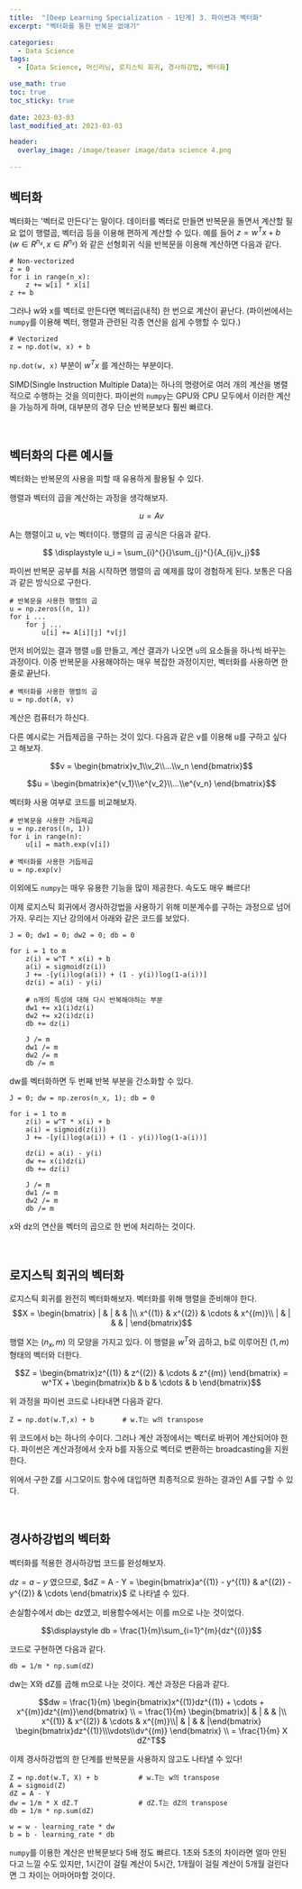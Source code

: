 ```yaml
---
title:  "[Deep Learning Specialization - 1단계] 3. 파이썬과 벡터화"
excerpt: "벡터화를 통한 반복문 없애기"

categories:
  - Data Science
tags:
  - [Data Science, 머신러닝, 로지스틱 회귀, 경사하강법, 벡터화]

use_math: true
toc: true
toc_sticky: true
 
date: 2023-03-03
last_modified_at: 2023-03-03

header:
  overlay_image: /image/teaser image/data science 4.png
  
---
```


## 벡터화
벡터화는 '벡터로 만든다'는 말이다. 데이터를 벡터로 만들면 반복문을 돌면서 계산할 필요 없이 행렬곱, 벡터곱 등을 이용해 편하게 계산할 수 있다. 예를 들어 $z=w^Tx+b \, (w \in R^{n_x}, x \in R^{n_x})$ 와 같은 선형회귀 식을 반복문을 이용해 계산하면 다음과 같다.

```
# Non-vectorized
z = 0
for i in range(n_x):
    z += w[i] * x[i]
z += b
```

그러나 w와 x를 벡터로 만든다면 벡터곱(내적) 한 번으로 계산이 끝난다. (파이썬에서는 `numpy`를 이용해 벡터, 행렬과 관련된 각종 연산을 쉽게 수행할 수 있다.)

```
# Vectorized
z = np.dot(w, x) + b
```
`np.dot(w, x)` 부분이 $w^Tx$ 를 계산하는 부분이다.

SIMD(Single Instruction Multiple Data)는 하나의 명령어로 여러 개의 계산을 병렬적으로 수행하는 것을 의미한다. 파이썬의 `numpy`는 GPU와 CPU 모두에서 이러한 계산을 가능하게 하며, 대부분의 경우 단순 반복문보다 훨씬 빠르다.

<br/>

## 벡터화의 다른 예시들
벡터화는 반복문의 사용을 피할 때 유용하게 활용될 수 있다.

행렬과 벡터의 곱을 계산하는 과정을 생각해보자. 

$$u = Av$$

A는 행렬이고 u, v는 벡터이다. 행렬의 곱 공식은 다음과 같다.

$$ \displaystyle u_i = \sum_{i}^{}{}\sum_{j}^{}{A_{ij}v_j}$$

파이썬 반복문 공부를 처음 시작하면 행렬의 곱 예제를 많이 경험하게 된다. 보통은 다음과 같은 방식으로 구한다.
```
# 반복문을 사용한 행렬의 곱
u = np.zeros((n, 1))
for i ...
    for j ...
        u[i] += A[i][j] *v[j]
```
먼저 비어있는 결과 행렬 `u`를 만들고, 계산 결과가 나오면 `u`의 요소들을 하나씩 바꾸는 과정이다. 이중 반복문을 사용해야하는 매우 복잡한 과정이지만, 벡터화를 사용하면 한 줄로 끝난다.
```
# 벡터화를 사용한 행렬의 곱
u = np.dot(A, v)
```
계산은 컴퓨터가 하신다.


다른 예시로는 거듭제곱을 구하는 것이 있다. 다음과 같은 v를 이용해 u를 구하고 싶다고 해보자.

$$v = \begin{bmatrix}v_1\\v_2\\...\\v_n \end{bmatrix}$$

$$u = \begin{bmatrix}e^{v_1}\\e^{v_2}\\...\\e^{v_n} \end{bmatrix}$$

벡터화 사용 여부로 코드를 비교해보자.
```
# 반복문을 사용한 거듭제곱
u = np.zeros((n, 1))
for i in range(n):
    u[i] = math.exp(v[i])
```
```
# 벡터화를 사용한 거듭제곱
u = np.exp(v)
```

이외에도 `numpy`는 매우 유용한 기능을 많이 제공한다. 속도도 매우 빠르다!

이제 로지스틱 회귀에서 경사하강법을 사용하기 위해 미분계수를 구하는 과정으로 넘어가자. 우리는 지난 강의에서 아래와 같은 코드를 보았다.
```
J = 0; dw1 = 0; dw2 = 0; db = 0

for i = 1 to m
    z(i) = w^T * x(i) + b
    a(i) = sigmoid(z(i))
    J += -[y(i)log(a(i)) + (1 - y(i))log(1-a(i))]
    dz(i) = a(i) - y(i)

    # n개의 특성에 대해 다시 반복해야하는 부분
    dw1 += x1(i)dz(i)
    dw2 += x2(i)dz(i)
    db += dz(i)

    J /= m
    dw1 /= m
    dw2 /= m
    db /= m
```

dw를 벡터화하면 두 번째 반복 부분을 간소화할 수 있다. 

```
J = 0; dw = np.zeros(n_x, 1); db = 0

for i = 1 to m
    z(i) = w^T * x(i) + b
    a(i) = sigmoid(z(i))
    J += -[y(i)log(a(i)) + (1 - y(i))log(1-a(i))]

    dz(i) = a(i) - y(i)
    dw += x(i)dz(i)
    db += dz(i)

    J /= m
    dw1 /= m
    dw2 /= m
    db /= m
```
x와 dz의 연산을 벡터의 곱으로 한 번에 처리하는 것이다.

<br/>

## 로지스틱 회귀의 벡터화
로지스틱 회귀를 완전히 벡터화해보자. 벡터화를 위해 행렬을 준비해야 한다.
$$X = \begin{bmatrix}
| & | & & |\\ 
x^{(1)} & x^{(2)} & \cdots & x^{(m)}\\
| & | & & |
\end{bmatrix}$$

행렬 X는 $(n_x, m)$ 의 모양을 가지고 있다. 이 행렬을 $w^T$와 곱하고, b로 이루어진 $(1, m)$ 형태의 벡터와 더한다.

$$Z = \begin{bmatrix}z^{(1)} & z^{(2)} & \cdots & z^{(m)} \end{bmatrix} = w^TX + \begin{bmatrix}b & b & \cdots & b \end{bmatrix}$$

위 과정을 파이썬 코드로 나타내면 다음과 같다.
```
Z = np.dot(w.T,x) + b       # w.T는 w의 transpose
```
위 코드에서 b는 하나의 수이다. 그러나 계산 과정에서는 벡터로 바뀌어 계산되어야 한다. 파이썬은 계산과정에서 숫자 b를 자동으로 벡터로 변환하는 broadcasting을 지원한다.

위에서 구한 Z를 시그모이드 함수에 대입하면 최종적으로 원하는 결과인 A를 구할 수 있다.

<br/>

## 경사하강법의 벡터화
벡터화를 적용한 경사하강법 코드를 완성해보자.

$dz = a - y$ 였으므로, $dZ = A - Y = \begin{bmatrix}a^{(1)} - y^{(1)} & a^{(2)} - y^{(2)} & \cdots \end{bmatrix}$ 로 나타낼 수 있다.

손실함수에서 db는 dz였고, 비용함수에서는 이를 m으로 나눈 것이었다. 

$$\displaystyle db = \frac{1}{m}\sum_{i=1}^{m}{dz^{(i)}}$$

코드로 구현하면 다음과 같다.
```
db = 1/m * np.sum(dZ)
```

dw는 X와 dZ를 곱해 m으로 나눈 것이다. 계산 과정은 다음과 같다.

$$dw = \frac{1}{m} \begin{bmatrix}x^{(1)}dz^{(1)} + \cdots + x^{(m)}dz^{(m)}\end{bmatrix} \\
= \frac{1}{m} \begin{bmatrix}| & | & & |\\ x^{(1)} & x^{(2)} & \cdots & x^{(m)}\\| & | & & |\end{bmatrix} \begin{bmatrix}dz^{(1)}\\\vdots\\dv^{(m)} \end{bmatrix} \\
= \frac{1}{m} X dZ^T$$

이제 경사하강법의 한 단계를 반복문을 사용하지 않고도 나타낼 수 있다!
```
Z = np.dot(w.T, X) + b          # w.T는 w의 transpose
A = sigmoid(Z)
dZ = A - Y
dw = 1/m * X dZ.T               # dZ.T는 dZ의 transpose
db = 1/m * np.sum(dZ)

w = w - learning_rate * dw
b = b - learning_rate * db
```
`numpy`를 이용한 계산은 반복문보다 5배 정도 빠르다. 1초와 5초의 차이라면 얼마 안된다고 느낄 수도 있지만, 1시간이 걸릴 계산이 5시간, 1개월이 걸릴 계산이 5개월 걸린다면 그 차이는 어마어마할 것이다.

